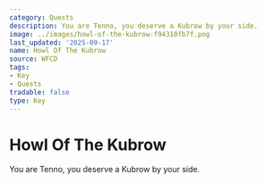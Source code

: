 ```yaml
---
category: Quests
description: You are Tenno, you deserve a Kubrow by your side.
image: ../images/howl-of-the-kubrow-f94310fb7f.png
last_updated: '2025-09-17'
name: Howl Of The Kubrow
source: WFCD
tags:
- Key
- Quests
tradable: false
type: Key
---
```


# Howl Of The Kubrow

You are Tenno, you deserve a Kubrow by your side.

